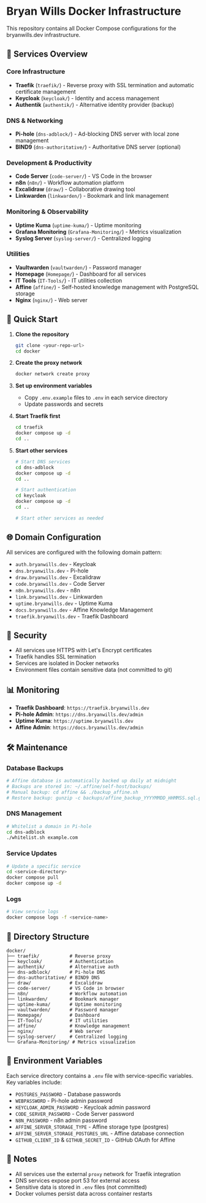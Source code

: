 # Bryan Wills Docker Infrastructure

This repository contains all Docker Compose configurations for the bryanwills.dev infrastructure.

## 🚀 Services Overview

### Core Infrastructure
- **Traefik** (`traefik/`) - Reverse proxy with SSL termination and automatic certificate management
- **Keycloak** (`keycloak/`) - Identity and access management
- **Authentik** (`authentik/`) - Alternative identity provider (backup)

### DNS & Networking
- **Pi-hole** (`dns-adblock/`) - Ad-blocking DNS server with local zone management
- **BIND9** (`dns-authoritative/`) - Authoritative DNS server (optional)

### Development & Productivity
- **Code Server** (`code-server/`) - VS Code in the browser
- **n8n** (`n8n/`) - Workflow automation platform
- **Excalidraw** (`draw/`) - Collaborative drawing tool
- **Linkwarden** (`linkwarden/`) - Bookmark and link management

### Monitoring & Observability
- **Uptime Kuma** (`uptime-kuma/`) - Uptime monitoring
- **Grafana Monitoring** (`Grafana-Monitoring/`) - Metrics visualization
- **Syslog Server** (`syslog-server/`) - Centralized logging

### Utilities
- **Vaultwarden** (`vaultwarden/`) - Password manager
- **Homepage** (`Homepage/`) - Dashboard for all services
- **IT Tools** (`IT-Tools/`) - IT utilities collection
- **Affine** (`affine/`) - Self-hosted knowledge management with PostgreSQL storage
- **Nginx** (`nginx/`) - Web server

## 🔧 Quick Start

1. **Clone the repository**
   ```bash
   git clone <your-repo-url>
   cd docker
   ```

2. **Create the proxy network**
   ```bash
   docker network create proxy
   ```

3. **Set up environment variables**
   - Copy `.env.example` files to `.env` in each service directory
   - Update passwords and secrets

4. **Start Traefik first**
   ```bash
   cd traefik
   docker compose up -d
   cd ..
   ```

5. **Start other services**
   ```bash
   # Start DNS services
   cd dns-adblock
   docker compose up -d
   cd ..

   # Start authentication
   cd keycloak
   docker compose up -d
   cd ..

   # Start other services as needed
   ```

## 🌐 Domain Configuration

All services are configured with the following domain pattern:
- `auth.bryanwills.dev` - Keycloak
- `dns.bryanwills.dev` - Pi-hole
- `draw.bryanwills.dev` - Excalidraw
- `code.bryanwills.dev` - Code Server
- `n8n.bryanwills.dev` - n8n
- `link.bryanwills.dev` - Linkwarden
- `uptime.bryanwills.dev` - Uptime Kuma
- `docs.bryanwills.dev` - Affine Knowledge Management
- `traefik.bryanwills.dev` - Traefik Dashboard

## 🔐 Security

- All services use HTTPS with Let's Encrypt certificates
- Traefik handles SSL termination
- Services are isolated in Docker networks
- Environment files contain sensitive data (not committed to git)

## 📊 Monitoring

- **Traefik Dashboard**: `https://traefik.bryanwills.dev`
- **Pi-hole Admin**: `https://dns.bryanwills.dev/admin`
- **Uptime Kuma**: `https://uptime.bryanwills.dev`
- **Affine Admin**: `https://docs.bryanwills.dev/admin`

## 🛠️ Maintenance

### Database Backups
```bash
# Affine database is automatically backed up daily at midnight
# Backups are stored in: ~/.affine/self-host/backups/
# Manual backup: cd affine && ./backup_affine.sh
# Restore backup: gunzip -c backups/affine_backup_YYYYMMDD_HHMMSS.sql.gz | docker exec -i affine_postgres psql -U affine -d affine
```

### DNS Management
```bash
# Whitelist a domain in Pi-hole
cd dns-adblock
./whitelist.sh example.com
```

### Service Updates
```bash
# Update a specific service
cd <service-directory>
docker compose pull
docker compose up -d
```

### Logs
```bash
# View service logs
docker compose logs -f <service-name>
```

## 📁 Directory Structure

```
docker/
├── traefik/           # Reverse proxy
├── keycloak/          # Authentication
├── authentik/         # Alternative auth
├── dns-adblock/       # Pi-hole DNS
├── dns-authoritative/ # BIND9 DNS
├── draw/              # Excalidraw
├── code-server/       # VS Code in browser
├── n8n/               # Workflow automation
├── linkwarden/        # Bookmark manager
├── uptime-kuma/       # Uptime monitoring
├── vaultwarden/       # Password manager
├── Homepage/          # Dashboard
├── IT-Tools/          # IT utilities
├── affine/            # Knowledge management
├── nginx/             # Web server
├── syslog-server/     # Centralized logging
└── Grafana-Monitoring/ # Metrics visualization
```

## 🔄 Environment Variables

Each service directory contains a `.env` file with service-specific variables. Key variables include:

- `POSTGRES_PASSWORD` - Database passwords
- `WEBPASSWORD` - Pi-hole admin password
- `KEYCLOAK_ADMIN_PASSWORD` - Keycloak admin password
- `CODE_SERVER_PASSWORD` - Code Server password
- `N8N_PASSWORD` - n8n admin password
- `AFFINE_SERVER_STORAGE_TYPE` - Affine storage type (postgres)
- `AFFINE_SERVER_STORAGE_POSTGRES_URL` - Affine database connection
- `GITHUB_CLIENT_ID` & `GITHUB_SECRET_ID` - GitHub OAuth for Affine

## 📝 Notes

- All services use the external `proxy` network for Traefik integration
- DNS services expose port 53 for external access
- Sensitive data is stored in `.env` files (not committed)
- Docker volumes persist data across container restarts
